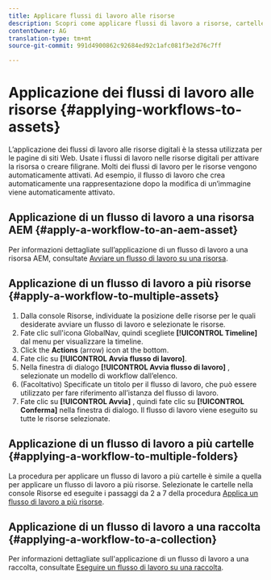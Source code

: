 ```yaml
---
title: Applicare flussi di lavoro alle risorse
description: Scopri come applicare flussi di lavoro a risorse, cartelle e raccolte in Risorse Adobe Experience Manager.
contentOwner: AG
translation-type: tm+mt
source-git-commit: 991d4900862c92684ed92c1afc081f3e2d76c7ff

---
```



# Applicazione dei flussi di lavoro alle risorse {#applying-workflows-to-assets}

L’applicazione dei flussi di lavoro alle risorse digitali è la stessa utilizzata per le pagine di siti Web. Usate i flussi di lavoro nelle risorse digitali per attivare la risorsa o creare filigrane. Molti dei flussi di lavoro per le risorse vengono automaticamente attivati. Ad esempio, il flusso di lavoro che crea automaticamente una rappresentazione dopo la modifica di un’immagine viene automaticamente attivato.

## Applicazione di un flusso di lavoro a una risorsa AEM {#apply-a-workflow-to-an-aem-asset}

Per informazioni dettagliate sull’applicazione di un flusso di lavoro a una risorsa AEM, consultate [Avviare un flusso di lavoro su una risorsa](/help/assets/manage-digital-assets.md#starting-a-workflow-on-an-asset).

## Applicazione di un flusso di lavoro a più risorse {#apply-a-workflow-to-multiple-assets}

1. Dalla console Risorse, individuate la posizione delle risorse per le quali desiderate avviare un flusso di lavoro e selezionate le risorse.
1. Fate clic sull&#39;icona GlobalNav, quindi scegliete **[!UICONTROL Timeline]** dal menu per visualizzare la timeline.
1. Click the **Actions** (arrow) icon at the bottom.
1. Fate clic su **[!UICONTROL Avvia flusso di lavoro]**.
1. Nella finestra di dialogo **[!UICONTROL Avvia flusso di lavoro]** , selezionate un modello di workflow dall’elenco.
1. (Facoltativo) Specificate un titolo per il flusso di lavoro, che può essere utilizzato per fare riferimento all’istanza del flusso di lavoro.
1. Fate clic su **[!UICONTROL Avvia]** , quindi fate clic su **[!UICONTROL Conferma]** nella finestra di dialogo. Il flusso di lavoro viene eseguito su tutte le risorse selezionate.

## Applicazione di un flusso di lavoro a più cartelle {#applying-a-workflow-to-multiple-folders}

La procedura per applicare un flusso di lavoro a più cartelle è simile a quella per applicare un flusso di lavoro a più risorse. Selezionate le cartelle nella console Risorse ed eseguite i passaggi da 2 a 7 della procedura [Applica un flusso di lavoro a più risorse](#apply-a-workflow-to-multiple-assets).

## Applicazione di un flusso di lavoro a una raccolta {#applying-a-workflow-to-a-collection}

Per informazioni dettagliate sull&#39;applicazione di un flusso di lavoro a una raccolta, consultate [Eseguire un flusso di lavoro su una raccolta](/help/assets/manage-collections.md#run-a-workflow-on-a-collection).
